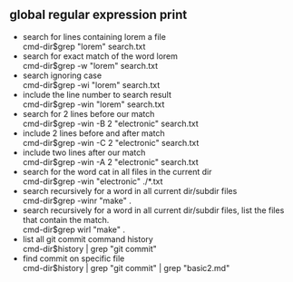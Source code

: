 ## global regular expression print

- search for lines containing lorem a file  
  cmd-dir\$grep "lorem" search.txt
- search for exact match of the word lorem  
  cmd-dir\$grep -w "lorem" search.txt
- search ignoring case  
  cmd-dir\$grep -wi "lorem" search.txt
- include the line number to search result  
  cmd-dir\$grep -win "lorem" search.txt
- search for 2 lines before our match  
  cmd-dir\$grep -win -B 2 "electronic" search.txt
- include 2 lines before and after match  
  cmd-dir\$grep -win -C 2 "electronic" search.txt
- include two lines after our match  
  cmd-dir\$grep -win -A 2 "electronic" search.txt
- search for the word cat in all files in the current dir  
  cmd-dir\$grep -win "electronic" ./\*.txt
- search recursively for a word in all current dir/subdir files  
  cmd-dir\$grep -winr "make" .
- search recursively for a word in all current dir/subdir files, list the files that contain the match.  
  cmd-dir\$grep wirl "make" .
- list all git commit command history  
  cmd-dir\$history | grep "git commit"
- find commit on specific file  
  cmd-dir\$history | grep "git commit" | grep "basic2.md"
